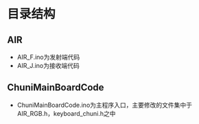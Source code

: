 # 目录结构

## AIR
- AIR_F.ino为发射端代码
- AIR_J.ino为接收端代码
## ChuniMainBoardCode
- ChuniMainBoardCode.ino为主程序入口，主要修改的文件集中于AIR_RGB.h，keyboard_chuni.h之中
